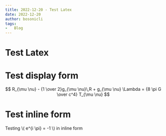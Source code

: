 ```yaml
---
title: 2022-12-20 - Test Latex
date: 2022-12-20
author: bosonicli
tags:
-   Blog
---
```


# Test Latex

# Test display form

$$
R_{\mu \nu} - {1 \over 2}g_{\mu \nu}\,R + g_{\mu \nu} \Lambda
= {8 \pi G \over c^4} T_{\mu \nu}
$$

# Test inline form

Testing \\( e^{i \pi} = -1 \\) in inline form
